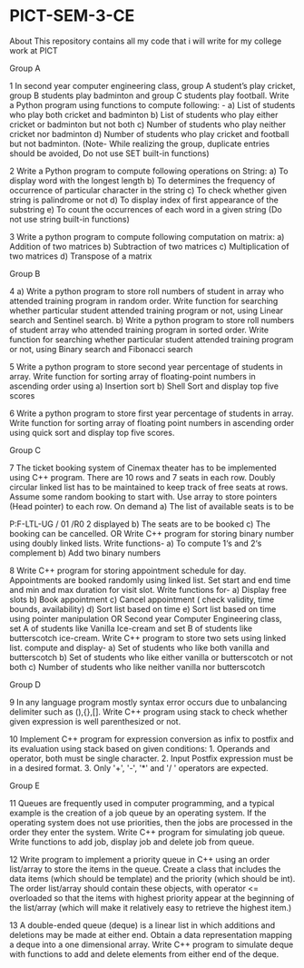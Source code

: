 # PICT-SEM-3-CE

About
This repository contains all my code that i will write for my college work at PICT



Group A

1   In second year computer engineering class, group A student’s play cricket, group B students
play badminton and group C students play football. Write a Python program using functions
to compute following: - a) List of students who play both cricket and badminton b) List of
students who play either cricket or badminton but not both c) Number of students who play
neither cricket nor badminton d) Number of students who play cricket and football but not
badminton. (Note- While realizing the group, duplicate entries should be avoided, Do not
use SET built-in functions)

2   Write a Python program to compute following operations on String: a) To display word with
the longest length b) To determines the frequency of occurrence of particular character in the
string c) To check whether given string is palindrome or not d) To display index of first
appearance of the substring e) To count the occurrences of each word in a given string (Do
not use string built-in functions)

3   Write a python program to compute following computation on matrix:
a) Addition of two matrices b) Subtraction of two matrices
c) Multiplication of two matrices d) Transpose of a matrix

Group B

4    a) Write a python program to store roll numbers of student in array who attended training
program in random order. Write function for searching whether particular student attended
training program or not, using Linear search and Sentinel search.
b) Write a python program to store roll numbers of student array who attended training
program in sorted order. Write function for searching whether particular student attended
training program or not, using Binary search and Fibonacci search

5    Write a python program to store second year percentage of students in array. Write function
for sorting array of floating-point numbers in ascending order using a) Insertion sort b)
Shell Sort and display top five scores

6   Write a python program to store first year percentage of students in array. Write function for
sorting array of floating point numbers in ascending order using quick sort and display top
five scores.

Group C

7   The ticket booking system of Cinemax theater has to be implemented using C++ program.
There are 10 rows and 7 seats in each row. Doubly circular linked list has to be maintained
to keep track of free seats at rows. Assume some random booking to start with. Use array to
store pointers (Head pointer) to each row. On demand a) The list of available seats is to be

P:F-LTL-UG / 01 /R0 2
displayed b) The seats are to be booked c) The booking can be
cancelled. OR
Write C++ program for storing binary number using doubly linked lists. Write functions- a)
To compute 1‘s and 2‘s complement b) Add two binary numbers

8 Write C++ program for storing appointment schedule for day. Appointments are booked
randomly using linked list. Set start and end time and min and max duration for visit slot.
Write functions for- a) Display free slots b) Book appointment c) Cancel appointment (
check validity, time bounds, availability) d) Sort list based on time e) Sort list based on time
using pointer manipulation
OR
Second year Computer Engineering class, set A of students like Vanilla Ice-cream and set B
of students like butterscotch ice-cream. Write C++ program to store two sets using linked
list. compute and display- a) Set of students who like both vanilla and butterscotch b) Set of
students who like either vanilla or butterscotch or not both c) Number of students who like
neither vanilla nor butterscotch

Group D

9 In any language program mostly syntax error occurs due to unbalancing delimiter such as
(),{},[]. Write C++ program using stack to check whether given expression is well
parenthesized or not.

10 Implement C++ program for expression conversion as infix to postfix and its evaluation
using stack based on given conditions: 1. Operands and operator, both must be single
character. 2. Input Postfix expression must be in a desired format. 3. Only '+', '-', '*' and '/ '
operators are expected.

Group E

11 Queues are frequently used in computer programming, and a typical example is the creation
of a job queue by an operating system. If the operating system does not use priorities, then
the jobs are processed in the order they enter the system. Write C++ program for simulating
job queue. Write functions to add job, display job and delete job from queue.

12 Write program to implement a priority queue in C++ using an order list/array to store the
items in the queue. Create a class that includes the data items (which should be template)
and the priority (which should be int). The order list/array should contain these objects, with
operator <= overloaded so that the items with highest priority appear at the beginning of the
list/array (which will make it relatively easy to retrieve the highest item.)

13 A double-ended queue (deque) is a linear list in which additions and deletions may be made
at either end. Obtain a data representation mapping a deque into a one dimensional array.
Write C++ program to simulate deque with functions to add and delete elements from either
end of the deque.
